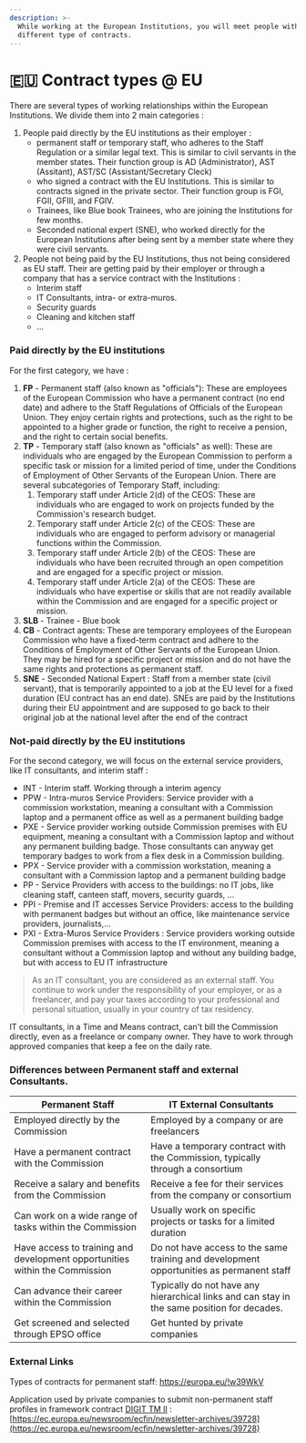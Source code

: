 ```yaml
---
description: >-
  While working at the European Institutions, you will meet people with
  different type of contracts.
---
```


# 🇪🇺 Contract types @ EU

There are several types of working relationships within the European Institutions. We divide them into 2 main categories :&#x20;

1. People paid directly by the EU institutions as their employer :&#x20;
   * permanent staff or temporary staff, who adheres to the Staff Regulation or a similar legal text. This is similar to civil servants in the member states. Their function group is AD (Administrator), AST (Assitant), AST/SC (Assistant/Secretary Cleck)
   * who signed a contract with the EU Institutions. This is similar to contracts signed in the private sector. Their function group is FGI, FGII, GFIII, and FGIV.
   * Trainees, like Blue book Trainees, who are joining the Institutions for few months.
   * Seconded national expert (SNE), who worked directly for the European Institutions after being sent by a member state where they were civil servants.
2. People not being paid by the EU Institutions, thus not being considered as EU staff. Their are getting paid by their employer or through a company that has a service contract with the Institutions :&#x20;
   * Interim staff
   * IT Consultants, intra- or extra-muros.
   * Security guards
   * Cleaning and kitchen staff
   * ...

### Paid directly by the EU institutions

For the first category, we have :

1. **FP** - Permanent staff (also known as "officials"): These are employees of the European Commission who have a permanent contract (no end date) and adhere to the Staff Regulations of Officials of the European Union. They enjoy certain rights and protections, such as the right to be appointed to a higher grade or function, the right to receive a pension, and the right to certain social benefits.
2. **TP** - Temporary staff (also known as "officials" as well): These are individuals who are engaged by the European Commission to perform a specific task or mission for a limited period of time, under the Conditions of Employment of Other Servants of the European Union. There are several subcategories of Temporary Staff, including:
   1. Temporary staff under Article 2(d) of the CEOS: These are individuals who are engaged to work on projects funded by the Commission's research budget.
   2. Temporary staff under Article 2(c) of the CEOS: These are individuals who are engaged to perform advisory or managerial functions within the Commission.
   3. Temporary staff under Article 2(b) of the CEOS: These are individuals who have been recruited through an open competition and are engaged for a specific project or mission.
   4. Temporary staff under Article 2(a) of the CEOS: These are individuals who have expertise or skills that are not readily available within the Commission and are engaged for a specific project or mission.
3. **SLB** - Trainee - Blue book
4. **CB** - Contract agents: These are temporary employees of the European Commission who have a fixed-term contract and adhere to the Conditions of Employment of Other Servants of the European Union. They may be hired for a specific project or mission and do not have the same rights and protections as permanent staff.
5. **SNE** - Seconded National Expert : Staff from a member state (civil servant), that is temporarily appointed to a job at the EU level for a fixed duration (EU contract has an end date). SNEs are paid by the Institutions during their EU appointment and are supposed to go back to their original job at the national level after the end of the contract

### Not-paid directly by the EU institutions

For the second category, we will focus on the external service providers, like IT consultants, and interim staff :&#x20;

* INT - Interim staff. Working through a interim agency
* PPW - Intra-muros Service Providers: Service provider with a commission workstation, meaning a consultant with a Commission laptop and a permanent office as well as a permanent building badge
* PXE - Service provider working outside Commission premises with EU equipment, meaning a consultant with a Commission laptop and without any permanent building badge. Those consultants can anyway get temporary badges to work from a flex desk in a Commission building.
* PPX - Service provider with a commission workstation, meaning a consultant with a Commission laptop and a permanent building badge
* PP - Service Providers with access to the buildings: no IT jobs, like cleaning staff, canteen staff, movers, security guards, ...&#x20;
* PPI - Premise and IT accesses Service Providers: access to the building with permanent badges but without an office, like maintenance service providers, journalists,...
* PXI - Extra-Muros Service Providers : Service providers working outside Commission premises with access to the IT environment, meaning a consultant without a Commission laptop and without any building badge, but with access to EU IT infrastructure

> As an IT consultant, you are considered as an external staff. You continue to work under the responsibility of your employer, or as a freelancer, and pay your taxes according to your professional and personal situation, usually in your country of tax residency.

IT consultants, in a Time and Means contract, can't bill the Commission directly, even as a freelance or company owner. They have to work through approved companies that keep a fee on the daily rate.



### Differences between Permanent staff and external Consultants.

| Permanent Staff                                                             | IT External Consultants                                                                     |
| --------------------------------------------------------------------------- | ------------------------------------------------------------------------------------------- |
| Employed directly by the Commission                                         | Employed by a company or are freelancers                                                    |
| Have a permanent contract with the Commission                               | Have a temporary contract with the Commission, typically through a consortium               |
| Receive a salary and benefits from the Commission                           | Receive a fee for their services from the company or consortium                             |
| Can work on a wide range of tasks within the Commission                     | Usually work on specific projects or tasks for a limited duration                           |
| Have access to training and development opportunities within the Commission | Do not have access to the same training and development opportunities as permanent staff    |
| Can advance their career within the Commission                              | Typically do not have any hierarchical links and can stay in the same position for decades. |
| Get screened and selected through EPSO office                               | Get hunted by private companies                                                             |

### External Links

Types of contracts for permanent staff: [https://europa.eu/!w39WkV ](https://europa.eu/!w39WkV)

Application used by private companies to submit non-permanent staff profiles in framework contract [DIGIT TM II](../../framework-contracts/digit-tm-ii/) : [https://ec.europa.eu/newsroom/ecfin/newsletter-archives/39728](https://ec.europa.eu/newsroom/ecfin/newsletter-archives/39728)
